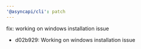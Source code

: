 ```yaml
---
'@asyncapi/cli': patch
---
```


fix: working on windows installation issue

- d02b929: Working on windows installation issue


